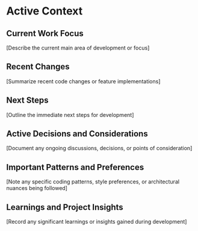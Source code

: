 # Active Context

## Current Work Focus
[Describe the current main area of development or focus]

## Recent Changes
[Summarize recent code changes or feature implementations]

## Next Steps
[Outline the immediate next steps for development]

## Active Decisions and Considerations
[Document any ongoing discussions, decisions, or points of consideration]

## Important Patterns and Preferences
[Note any specific coding patterns, style preferences, or architectural nuances being followed]

## Learnings and Project Insights
[Record any significant learnings or insights gained during development]
